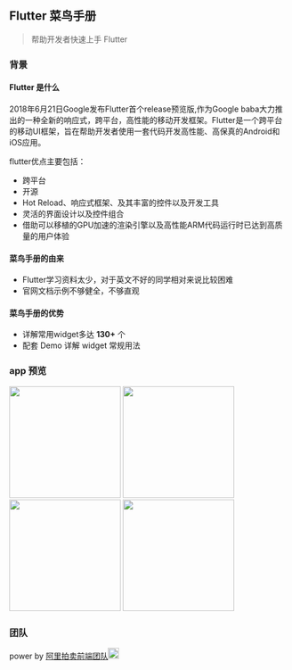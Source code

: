 ## Flutter 菜鸟手册

> 帮助开发者快速上手 Flutter

### 背景

#### Flutter 是什么

2018年6月21日Google发布Flutter首个release预览版,作为Google baba大力推出的一种全新的响应式，跨平台，高性能的移动开发框架。Flutter是一个跨平台的移动UI框架，旨在帮助开发者使用一套代码开发高性能、高保真的Android和iOS应用。

flutter优点主要包括：
- 跨平台
- 开源
- Hot Reload、响应式框架、及其丰富的控件以及开发工具
- 灵活的界面设计以及控件组合
- 借助可以移植的GPU加速的渲染引擎以及高性能ARM代码运行时已达到高质量的用户体验

#### 菜鸟手册的由来

- Flutter学习资料太少，对于英文不好的同学相对来说比较困难
- 官网文档示例不够健全，不够直观

#### 菜鸟手册的优势

- 详解常用widget多达 **130+** 个
- 配套 Demo 详解 widget 常规用法

### app 预览

<img src="https://img.alicdn.com/tfs/TB1x4gdASzqK1RjSZFHXXb3CpXa-1080-2340.jpg" width=200>
<img src="https://img.alicdn.com/tfs/TB1xioCANnaK1RjSZFtXXbC2VXa-1080-2340.jpg" width=200>
<img src="https://img.alicdn.com/tfs/TB1XFwcAOrpK1RjSZFhXXXSdXXa-1080-2340.jpg" width=200>
<img src="https://img.alicdn.com/tfs/TB1Hf7aAPTpK1RjSZKPXXa3UpXa-1080-2340.jpg" width=200>

### 团队

power by [阿里拍卖前端团队](https://github.com/alibaba-paimai-frontend)<img src="https://img.alicdn.com/tfs/TB1foEhAMHqK1RjSZJnXXbNLpXa-166-166.png" width=20 height=20>


